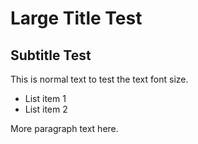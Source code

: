 # Large Title Test

## Subtitle Test

This is normal text to test the text font size.

- List item 1
- List item 2

More paragraph text here.